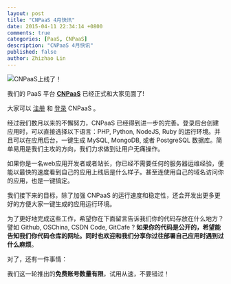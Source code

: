 ```yaml
---
layout: post
title: "CNPaaS 4月快讯"
date: 2015-04-11 22:34:14 +0800
comments: true
categories: [PaaS, CNPaaS]
description: "CNPaaS 4月快讯"
published: false
author: Zhizhao Lin
---
```


<img class="center" src="{{root_url}}/images/posts/apr-2015.png" title="CNPaaS上线了！"></img>

<span class="green">我们的 PaaS 平台 **[CNPaaS](http://cnpaas.io)** 已经正式和大家见面了!</span>

大家可以 [注册](http://dashboard.cnpaas.io/accounts/sign_up) 和 [登录](http://dashboard.cnpaas.io/accounts/sign_in) CNPaaS 。

经过我们数月以来的不懈努力，CNPaaS 已经得到进一步的完善。登录后台创建应用时，可以直接选择以下语言：PHP, Python, NodeJS, Ruby 的运行环境。并且可以在应用后台，一键生成 MySQL, MongoDB, 或者 PostgreSQL 数据库。简单易用是我们主攻的方向，我们力求做到让用户无痛操作。

如果你是一名web应用开发者或者站长，你已经不需要任何的服务器运维经验，便能以最快的速度看到自己的应用上线后是什么样子。甚至连使用自己的域名访问你的应用，也是一键搞定。

我们接下来的目标，除了加强 CNPaaS 的运行速度和稳定性，还会开发出更多更好的方便大家一键生成的应用运行环境。

为了更好地完成这些工作，希望你在下面留言告诉我们你的代码存放在什么地方？譬如 Github, OSChina, CSDN Code, GitCafe ? <span class="green">**如果你的代码是公开的，希望能告知我们你代码仓库的网址。同时也欢迎和我们分享你过往部署自己应用时遇到过什么麻烦**</span>。

对了，还有一件事情：

我们这一轮推出的<span class="red">**免费账号数量有限**</span>，试用从速，不要错过！
